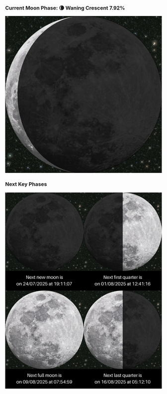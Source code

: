 ### Current Moon Phase: 🌘 Waning Crescent 7.92%
![Moon Phase](moonphase.png)
### Next Key Phases
![Gallery](gallery.png)